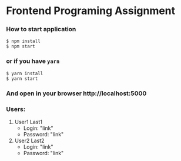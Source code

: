 # Frontend Programing Assignment


### How to start application
```
$ npm install
$ npm start
```
### or if you have `yarn`
```
$ yarn install
$ yarn start
```

### And open in your browser http://localhost:5000

### Users:
1. User1 Last1
   - Login: "link"
   - Password: "link"
2. User2 Last2
   - Login: "link"
   - Password: "link"
